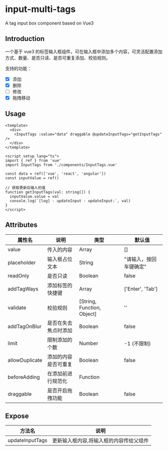 # input-multi-tags

A tag input box component based on Vue3

## Introduction

一个基于 vue3 的标签输入框组件，可在输入框中添加多个内容，可灵活配置添加方式、数量、是否只读、是否可重复添加、校验规则。

支持的功能：

- [x] 添加
- [x] 删除
- [ ] 修改
- [x] 拖拽移动

## Usage

```
<template>
  <div>
    <InputTags :value="data" draggable @updateInputTags="getInputTags" />
  </div>
</template>
```

```
<script setup lang="ts">
import { ref } from 'vue'
import InputTags from './components/InputTags.vue'

const data = ref(['vue', 'react', 'angular'])
const inputValue = ref()

// 获取更新后输入的值
function getInputTags(val: string[]) {
  inputValue.value = val
  console.log(`[log] - updateInput - updateInput:`, val)
}
</script>
```

## Attributes

| 属性名         | 说明                 | 类型                       | 默认值                 |
| -------------- | -------------------- | -------------------------- | ---------------------- |
| value          | 传入的内容           | Array                      | []                     |
| placeholder    | 输入框占位文本       | String                     | "请输入，按回车键确定" |
| readOnly       | 是否只读             | Boolean                    | false                  |
| addTagWays     | 添加标签的快捷键     | Array                      | ['Enter', 'Tab']       |
| validate       | 校验规则             | [String, Function, Object] | ''                     |
| addTagOnBlur   | 是否在失去焦点时添加 | Boolean                    | false                  |
| limit          | 限制添加的个数       | Number                     | -1 (不限制)            |
| allowDuplicate | 添加的内容是否可重复 | Boolean                    | false                  |
| beforeAdding   | 在添加前进行规范化   | Function                   |                        |
| draggable      | 是否开启拖拽功能     | Boolean                    | false                  |

## Expose

| 方法名          | 说明                                    |
| --------------- | --------------------------------------- |
| updateInputTags | 更新输入框内容,将输入框的内容传给父组件 |
